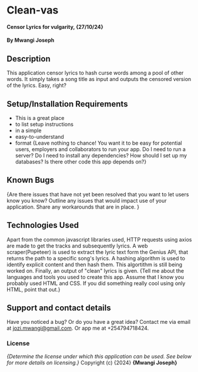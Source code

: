 # Clean-vas

#### Censor Lyrics for vulgarity, {27/10/24}

#### By **Mwangi Joseph**

## Description
This application censor lyrics to hash curse words among a pool of other words. It simply takes a song title as input and outputs the censored version of the lyrics. Easy, right?

## Setup/Installation Requirements
* This is a great place
* to list setup instructions
* in a simple
* easy-to-understand
* format
{Leave nothing to chance! You want it to be easy for potential users, employers and collaborators to run your app. Do I need to run a server? Do I need to install any dependencies? How should I set up my databases? Is there other code this app depends on?}

## Known Bugs
{Are there issues that have not yet been resolved that you want to let users know you know? Outline any issues that would impact use of your application. Share any workarounds that are in place. }

## Technologies Used
Apart from the common javascript libraries used, HTTP requests using axios are made to get the tracks and subsequently lyrics.
A web scraper(Pupeteer) is used to extract the lyric text form the Genius API, that returns the path to a specific song's lyrics.
A hashing algorithm is used to identify explicit content and then hash them. This algortithm is still being worked on. 
Finally, an output of "clean" lyrics is given.
{Tell me about the languages and tools you used to create this app. Assume that I know you probably used HTML and CSS. If you did something really cool using only HTML, point that out.}

## Support and contact details
Have you noticed a bug? Or do you have a great idea? Contact me via email at jozi.mwangi@gmail.com.
Or app me at +254794718424.

### License
*{Determine the license under which this application can be used.  See below for more details on licensing.}*
Copyright (c) {2024} **{Mwangi Joseph}**
  